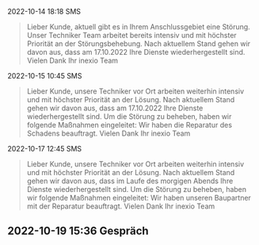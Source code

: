 

2022-10-14 18:18 SMS
> Lieber Kunde,
> aktuell gibt es in Ihrem Anschlussgebiet eine Störung.
> Unser Techniker Team arbeitet bereits intensiv und mit höchster Priorität an der Störungsbehebung.
> Nach aktuellem Stand gehen wir davon aus, dass am 17.10.2022 Ihre Dienste wiederhergestellt sind.
> Vielen Dank
> Ihr inexio Team


2022-10-15 10:45 SMS
> Lieber Kunde,
> unsere Techniker vor Ort arbeiten weiterhin intensiv und mit höchster Priorität an der Lösung.
> Nach aktuellem Stand gehen wir davon aus, dass am 17.10.2022 Ihre Dienste wiederhergestellt sind.
> Um die Störung zu beheben, haben wir folgende Maßnahmen eingeleitet:
> Wir haben die Reparatur des Schadens beauftragt.
> Vielen Dank
> Ihr inexio Team


2022-10-17 12:45 SMS
> Lieber Kunde,
> unsere Techniker vor Ort arbeiten weiterhin intensiv und mit höchster Priorität an der Lösung.
> Nach aktuellem Stand gehen wir davon aus, dass im Laufe des morgigen Abends Ihre Dienste wiederhergestellt sind.
> Um die Störung zu beheben, haben wir folgende Maßnahmen eingeleitet:
> Wir haben unseren Baupartner mit der Reparatur beauftragt.
> Vielen Dank
> Ihr inexio Team

2022-10-19 15:36 Gespräch
- 